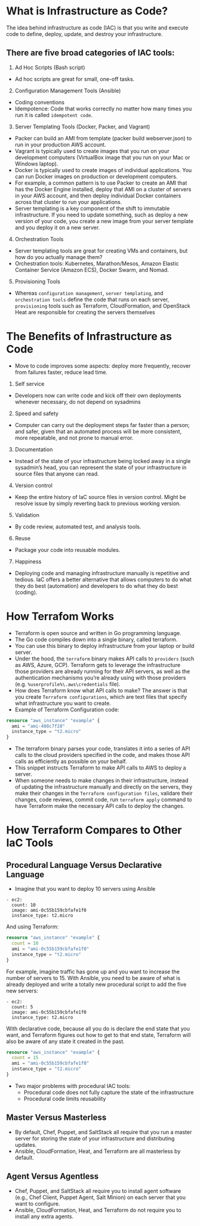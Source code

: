 # What is Infrastructure as Code?
The idea behind infrastructure as code (IAC) is that you write and execute code to define, deploy, update, and destroy your infrastructure.
## There are five broad categories of IAC tools:
1. Ad Hoc Scripts (Bash script)
- Ad hoc scripts are great for small, one-off tasks.
2. Configuration Management Tools (Ansible)
- Coding conventions
- Idempotence: Code that works correctly no matter how many times you run it is called `idempotent code`.
3. Server Templating Tools (Docker, Packer, and Vagrant)
- Packer can build an AMI from template (packer build webserver.json) to run in your production AWS account.
- Vagrant is typically used to create images that you run on your development computers (VirtualBox image that you run on your Mac or Windows laptop).
- Docker is typically used to create images of individual applications. You can run Docker images on production or development computers.
- For example, a common pattern is to use Packer to create an AMI that has the Docker Engine installed, deploy that AMI on a cluster of servers in your AWS account, and then deploy individual
Docker containers across that cluster to run your applications.
- Server templating is a key component of the shift to immutable infrastructure. If you need to update something, such as deploy a new version of your code, you create a new image from your server template and you deploy it on a new server.
4. Orchestration Tools
- Server templating tools are great for creating VMs and containers, but how do you actually manage them?
- Orchestration tools: Kubernetes, Marathon/Mesos, Amazon Elastic Container Service (Amazon ECS), Docker Swarm, and Nomad.
5. Provisioning Tools
- Whereas `configuration management`, `server templating`, and `orchestration tools` define the code that runs on each server, `provisioning` tools such as Terraform, CloudFormation, and
OpenStack Heat are responsible for creating the servers themselves 
# The Benefits of Infrastructure as Code
- Move to code improves some aspects: deploy more frequently, recover from failures faster, reduce lead time.
1. Self service
- Developers now can write code and kick off their own deployments whenever necessary, do not depend on sysadmins
2. Speed and safety
- Computer can carry out the deployment steps far faster than a person; and safer, given that an automated process will be more consistent, more repeatable, and not prone to manual error.
3. Documentation
- Instead of the state of your infrastructure being locked away in a single sysadmin’s head, you can represent the state of your infrastructure in source files that anyone can read.
4. Version control
- Keep the entire history of IaC source files in version control. Might be resolve issue by simply reverting back to previous working version.
5. Validation
- By code review, automated test, and analysis tools.
6. Reuse
- Package your code into reusable modules.
7. Happiness
- Deploying code and managing infrastructure manually is repetitive and tedious. IaC offers a better alternative that allows computers to do what they do best (automation) and developers to do what they do best (coding).

# How Terrafom Works
- Terraform is open source and written in Go programming language.
- The Go code compiles down into a single binary, called terraform.
- You can use this binary to deploy infrastructure from your laptop or build server.
- Under the hood, the `terraform` binary makes API calls to `providers` (such as AWS, Azure, GCP). Terraform gets to leverage the infrastructure those providers are already running for their API servers, as well as the authentication mechanisms you’re already using
with those providers (e.g. `%userprofile%\.aws\credentials` file).
- How does Terraform know what API calls to make? The answer is that you create `Terraform configurations`, which are text files that specify what infrastructure you want to create.
- Example of Terraform Configuration code:
```Terraform
resource "aws_instance" "example" {
  ami = "ami-408c7f28"
  instance_type = "t2.micro"
}
```
- The terraform binary parses your code, translates it into a series of API calls to the cloud providers specified in the code, and makes those API calls as efficiently as possible on your behalf.
- This snippet instructs Terraform to make API calls to AWS to deploy a server. 
- When someone needs to make changes in their infrastructure, instead of updating the infrastructure manually and directly on the servers, they make their changes in the `Terraform configuration files`, validare their changes, code reviews, commit code, run `terraform apply` command to have Terraform make the necessary API calls to deploy the changes.
# How Terraform Compares to Other IaC Tools
## Procedural Language Versus Declarative Language
- Imagine that you want to deploy 10 servers using Ansible
```Shell
- ec2:
  count: 10
  image: ami-0c55b159cbfafe1f0
  instance_type: t2.micro
```
And using Terraform:
```Terraform
resource "aws_instance" "example" {
  count = 10
  ami = "ami-0c55b159cbfafe1f0"
  instance_type = "t2.micro"
}
```
For example, imagine traffic has gone up and you want to increase the number of servers to 15. With Ansible, you need to be aware of what is already deployed and write a
totally new procedural script to add the five new servers:
```Shell
- ec2:
  count: 5
  image: ami-0c55b159cbfafe1f0
  instance_type: t2.micro
```
With declarative code, because all you do is declare the end state that you want, and Terraform figures out how to get to that end state, Terraform will also be aware of any state it created in the past. 
```Terraform
resource "aws_instance" "example" {
  count = 15
  ami = "ami-0c55b159cbfafe1f0"
  instance_type = "t2.micro"
}
```
- Two major problems with procedural IAC tools:
  - Procedural code does not fully capture the state of the infrastructure
  - Procedural code limits reusability
## Master Versus Masterless
- By default, Chef, Puppet, and SaltStack all require that you run a master server for storing the state of your infrastructure and distributing updates.
- Ansible, CloudFormation, Heat, and Terraform are all masterless by default. 
## Agent Versus Agentless
- Chef, Puppet, and SaltStack all require you to install agent software (e.g., Chef Client, Puppet Agent, Salt Minion) on each server that you want to configure. 
- Ansible, CloudFormation, Heat, and Terraform do not require you to install any extra agents.



